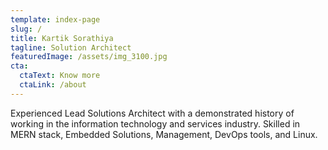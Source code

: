```yaml
---
template: index-page
slug: /
title: Kartik Sorathiya
tagline: Solution Architect
featuredImage: /assets/img_3100.jpg
cta:
  ctaText: Know more
  ctaLink: /about
---
```

Experienced Lead Solutions Architect with a demonstrated history of working in the information technology and services industry. Skilled in MERN stack, Embedded Solutions, Management, DevOps tools, and Linux.